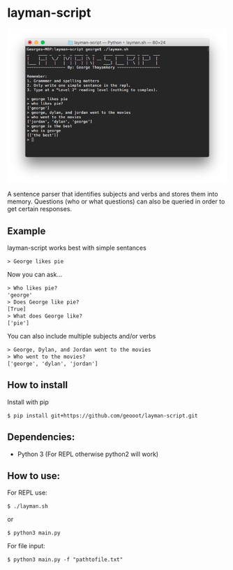 # layman-script

<p align="center">
<img src="screenshot.png" alt="layman-script" />
</p>

A sentence parser that identifies subjects and verbs and stores them into memory. Questions (who or what questions) can also be queried in order to get certain responses.

## Example
layman-script works best with simple sentances
```
> George likes pie
```
Now you can ask...
```
> Who likes pie?
'george'
> Does George like pie?
[True]
> What does George like?
['pie']
```
You can also include multiple subjects and/or verbs
```
> George, Dylan, and Jordan went to the movies
> Who went to the movies?
['george', 'dylan', 'jordan']
```
## How to install
Install with pip
```
$ pip install git+https://github.com/geooot/layman-script.git
```

## Dependencies:
 * Python 3 (For REPL otherwise python2 will work)

## How to use:
For REPL use:
```
$ ./layman.sh
```
or 
```
$ python3 main.py
```

For file input:
```
$ python3 main.py -f "pathtofile.txt"
```
